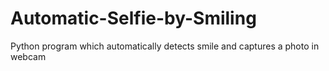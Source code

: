 # Automatic-Selfie-by-Smiling
Python program which automatically detects smile and captures a photo in webcam
